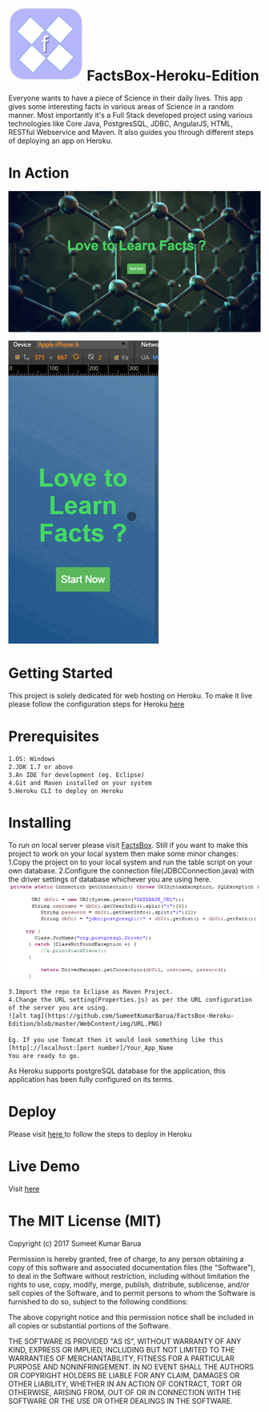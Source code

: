 # ![alt tag](https://github.com/SumeetKumarBarua/FactsBox-Heroku-Edition/blob/master/WebContent/img/logo.png) FactsBox-Heroku-Edition
Everyone wants to have a piece of Science in their daily lives. This app gives some interesting facts in various areas of Science in a random manner. Most importantly it's a Full Stack developed project using various technologies like Core Java, PostgresSQL, JDBC, AngularJS, HTML, RESTful Webservice and Maven. It also guides you through different steps of deploying an app on Heroku.

# In Action
![alt tag](https://github.com/SumeetKumarBarua/FactsBox-Heroku-Edition/blob/master/WebContent/img/first.gif)

![alt tag](https://github.com/SumeetKumarBarua/FactsBox-Heroku-Edition/blob/master/WebContent/img/iphone.gif)

# Getting Started
This project is solely dedicated for web hosting on Heroku. To make it live please follow the configuration steps for Heroku <a href="https://devcenter.heroku.com/articles/getting-started-with-java#set-up">here</a>

# Prerequisites
    1.OS: Windows
    2.JDK 1.7 or above
    3.An IDE for development (eg. Eclipse)
    4.Git and Maven installed on your system
    5.Heroku CLI to deploy on Heroku

# Installing
To run on local server please visit <a href="https://github.com/SumeetKumarBarua/FactsBox">FactsBox</a>. Still if you want to make this project to work on your local system then make some minor changes:
    1.Copy the project on to your local system and run the table script on your own database.
    2.Configure the connection file(JDBCConnection.java) with the driver settings of database whichever you are using here.
    ![alt tag](https://github.com/SumeetKumarBarua/FactsBox-Heroku-Edition/blob/master/WebContent/img/connection.PNG)
    
    3.Import the repo to Eclipse as Maven Project.
    4.Change the URL setting(Properties.js) as per the URL configuration of the server you are using.
    ![alt tag](https://github.com/SumeetKumarBarua/FactsBox-Heroku-Edition/blob/master/WebContent/img/URL.PNG)
    
    Eg. If you use Tomcat then it would look something like this [http]://localhost:[port number]/Your_App_Name 
    You are ready to go.
As Heroku supports postgreSQL database for the application, this application has been fully configured on its terms.

# Deploy
Please visit <a href="https://devcenter.heroku.com/articles/getting-started-with-java#deploy-the-app">here </a> to follow the steps to deploy in Heroku



# Live Demo
Visit <a href="https://factsbox.herokuapp.com">here</a>

# The MIT License (MIT)

Copyright (c) 2017 Sumeet Kumar Barua

Permission is hereby granted, free of charge, to any person obtaining a copy of this software and associated documentation files (the "Software"), to deal in the Software without restriction, including without limitation the rights to use, copy, modify, merge, publish, distribute, sublicense, and/or sell copies of the Software, and to permit persons to whom the Software is furnished to do so, subject to the following conditions:

The above copyright notice and this permission notice shall be included in all copies or substantial portions of the Software.

THE SOFTWARE IS PROVIDED "AS IS", WITHOUT WARRANTY OF ANY KIND, EXPRESS OR IMPLIED, INCLUDING BUT NOT LIMITED TO THE WARRANTIES OF MERCHANTABILITY, FITNESS FOR A PARTICULAR PURPOSE AND NONINFRINGEMENT. IN NO EVENT SHALL THE AUTHORS OR COPYRIGHT HOLDERS BE LIABLE FOR ANY CLAIM, DAMAGES OR OTHER LIABILITY, WHETHER IN AN ACTION OF CONTRACT, TORT OR OTHERWISE, ARISING FROM, OUT OF OR IN CONNECTION WITH THE SOFTWARE OR THE USE OR OTHER DEALINGS IN THE SOFTWARE.
